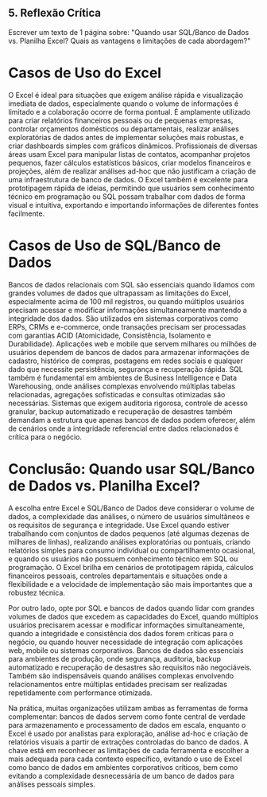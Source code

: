 ## 5. Reflexão Crítica

Escrever um texto de 1 página sobre:
"Quando usar SQL/Banco de Dados vs. Planilha Excel? Quais as vantagens e limitações de cada abordagem?"

# Casos de Uso do Excel
O Excel é ideal para situações que exigem análise rápida e visualização imediata de dados, especialmente quando o volume de informações é limitado e a colaboração ocorre de forma pontual. É amplamente utilizado para criar relatórios financeiros pessoais ou de pequenas empresas, controlar orçamentos domésticos ou departamentais, realizar análises exploratórias de dados antes de implementar soluções mais robustas, e criar dashboards simples com gráficos dinâmicos. Profissionais de diversas áreas usam Excel para manipular listas de contatos, acompanhar projetos pequenos, fazer cálculos estatísticos básicos, criar modelos financeiros e projeções, além de realizar análises ad-hoc que não justificam a criação de uma infraestrutura de banco de dados. O Excel também é excelente para prototipagem rápida de ideias, permitindo que usuários sem conhecimento técnico em programação ou SQL possam trabalhar com dados de forma visual e intuitiva, exportando e importando informações de diferentes fontes facilmente.

# Casos de Uso de SQL/Banco de Dados
Bancos de dados relacionais com SQL são essenciais quando lidamos com grandes volumes de dados que ultrapassam as limitações do Excel, especialmente acima de 100 mil registros, ou quando múltiplos usuários precisam acessar e modificar informações simultaneamente mantendo a integridade dos dados. São utilizados em sistemas corporativos como ERPs, CRMs e e-commerce, onde transações precisam ser processadas com garantias ACID (Atomicidade, Consistência, Isolamento e Durabilidade). Aplicações web e mobile que servem milhares ou milhões de usuários dependem de bancos de dados para armazenar informações de cadastro, histórico de compras, postagens em redes sociais e qualquer dado que necessite persistência, segurança e recuperação rápida. SQL também é fundamental em ambientes de Business Intelligence e Data Warehousing, onde análises complexas envolvendo múltiplas tabelas relacionadas, agregações sofisticadas e consultas otimizadas são necessárias. Sistemas que exigem auditoria rigorosa, controle de acesso granular, backup automatizado e recuperação de desastres também demandam a estrutura que apenas bancos de dados podem oferecer, além de cenários onde a integridade referencial entre dados relacionados é crítica para o negócio.

# Conclusão: Quando usar SQL/Banco de Dados vs. Planilha Excel?
A escolha entre Excel e SQL/Banco de Dados deve considerar o volume de dados, a complexidade das análises, o número de usuários simultâneos e os requisitos de segurança e integridade. Use Excel quando estiver trabalhando com conjuntos de dados pequenos (até algumas dezenas de milhares de linhas), realizando análises exploratórias ou pontuais, criando relatórios simples para consumo individual ou compartilhamento ocasional, e quando os usuários não possuem conhecimento técnico em SQL ou programação. O Excel brilha em cenários de prototipagem rápida, cálculos financeiros pessoais, controles departamentais e situações onde a flexibilidade e a velocidade de implementação são mais importantes que a robustez técnica.

Por outro lado, opte por SQL e bancos de dados quando lidar com grandes volumes de dados que excedem as capacidades do Excel, quando múltiplos usuários precisarem acessar e modificar informações simultaneamente, quando a integridade e consistência dos dados forem críticas para o negócio, ou quando houver necessidade de integração com aplicações web, mobile ou sistemas corporativos. Bancos de dados são essenciais para ambientes de produção, onde segurança, auditoria, backup automatizado e recuperação de desastres são requisitos não negociáveis. Também são indispensáveis quando análises complexas envolvendo relacionamentos entre múltiplas entidades precisam ser realizadas repetidamente com performance otimizada.

Na prática, muitas organizações utilizam ambas as ferramentas de forma complementar: bancos de dados servem como fonte central de verdade para armazenamento e processamento de dados em escala, enquanto o Excel é usado por analistas para exploração, análise ad-hoc e criação de relatórios visuais a partir de extrações controladas do banco de dados. A chave está em reconhecer as limitações de cada ferramenta e escolher a mais adequada para cada contexto específico, evitando o uso de Excel como banco de dados em ambientes corporativos críticos, bem como evitando a complexidade desnecessária de um banco de dados para análises pessoais simples.
